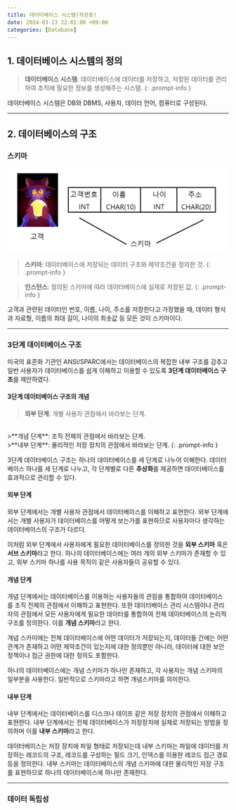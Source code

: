 ```yaml
---
title: 데이터베이스 시스템(작성중)
date: 2024-03-23 22:01:00 +09:00
categories: [Database]
---
```


## 1. **데이터베이스 시스템의 정의**
>**데이터베이스 시스템**: 데이터베이스에 데이터를 저장하고, 저장된 데이터를 관리하여 조직에 필요한 정보를 생성해주는 시스템.
{: .prompt-info }

데이터베이스 시스템은 DB와 DBMS, 사용자, 데이터 언어, 컴퓨터로 구성된다.

---

## 2. **데이터베이스의 구조**
### 스키마
![](/assets/img/database/3/schema.png)
>**스키마**: 데이터베이스에 저장되는 데이터 구조와 제약조건을 정의한 것.
{: .prompt-info }

>**인스턴스**: 정의된 스키마에 따라 데이터베이스에 실제로 저장된 값.
{: .prompt-info }

고객과 관련된 데이터인 번호, 이름, 나이, 주소를 저장한다고 가정했을 때, 데이터 형식과 자료형, 이름의 최대 길이, 나이의 최솟값 등 모든 것이 스키마이다.

---

### **3단계 데이터베이스 구조**
미국의 표준화 기관인 ANSI/SPARC에서는 데이터베이스의 복잡한 내부 구조를 감추고 일반 사용자가 데이터베이스를 쉽게 이해하고 이용할 수 있도록 **3단계 데이터베이스 구조**를 제안하였다.

#### **3단계 데이터베이스 구조의 개념**
>**외부 단계**: 개별 사용자 관점에서 바라보는 단계.
<br>
>**개념 단계**: 조직 전체의 관점에서 바라보는 단계.
<br>
>**내부 단계**: 물리적인 저장 장치의 관점에서 바라보는 단계.
{: .prompt-info }

3단계 데이터베이스 구조는 하나의 데이터베이스를 세 단계로 나누어 이해한다. 데이터베이스 하나를 세 단계로 나누고, 각 단계별로 다른 **추상화**를 제공하면 데이터베이스를 효과적으로 관리할 수 있다. 

#### **외부 단계**
외부 단계에서는 개별 사용자 관점에서 데이터베이스를 이해하고 표현한다. 외부 단계에서는 개별 사용자가 데이터베이스를 어떻게 보는가를 표현하므로 사용자마다 생각하는 데이터베이스의 구조가 다르다. 

이처럼 외부 단계에서 사용자에게 필요한 데이터베이스를 정의한 것을 **외부 스키마** 혹은 **서브 스키마**라고 한다. 
하나의 데이터베이스에는 여러 개의 외부 스키마가 존재할 수 있고, 외부 스키마 하나를 사용 목적이 같은 사용자들이 공유할 수 있다.

#### **개념 단계**
개념 단계에서는 데이터베이스를 이용하는 사용자들의 관점을 통합하여 데이터베이스를 조직 전체의 관점에서 이해하고 표현한다. 또한 데이터베이스 관리 시스템이나 관리자의 관점에서 모든 사용자에게 필요한 데이터를 통합하여 전체 데이터베이스의 논리적 구조를 정의한다. 이를 **개념 스키마**라고 한다.

개념 스카미에는 전체 데이터베이스에 어떤 데이터가 저장되는지, 데이터들 간에는 어떤 관계가 존재하고 어떤 제약조건이 있는지에 대한 정의뿐만 아니라, 데이터에 대한 보안 정책이나 접근 권한에 대한 정의도 포함한다.

하나의 데이터베이스에는 개념 스키마가 하나만 존재하고, 각 사용자는 개념 스키마의 일부분을 사용한다. 일반적으로 스키마라고 하면 개념스키마를 의미한다.

#### **내부 단계**
내부 단계에서는 데이터베이스를 디스크나 테이프 같은 저장 장치의 관점에서 이해하고 표현한다. 내부 단계에서는 전체 데이터베이스가 저장장치에 실제로 저장되는 방법을 정의하며 이를 **내부 스키마**라고 한다.

데이터베이스는 저장 장치에 파일 형태로 저장되는데 내부 스키마는 파일에 데이터를 저장하는 레코드의 구조, 레코드를 구성하는 필드 크기, 인덱스를 이용한 레코드 접근 경로 등을 정의한다. 내부 스키마는 데이터베이스의 개념 스키마에 대한 물리적인 저장 구조를 표현하므로 하나의 데이터베이스에 하나만 존재한다.

---

### **데이터 독립성**

